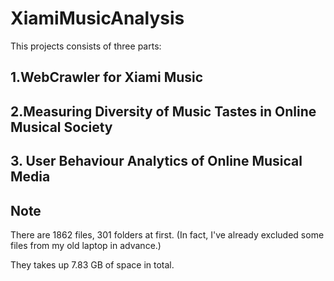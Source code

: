# XiamiMusicAnalysis

This projects consists of three parts:

## 1.WebCrawler for Xiami Music

## 2.Measuring Diversity of Music Tastes in Online Musical Society

## 3. User Behaviour Analytics of Online Musical Media


## Note

There are 1862 files, 301 folders at first.
(In fact, I've already excluded some files from my old laptop in advance.)

They takes up 7.83 GB of space in total.
